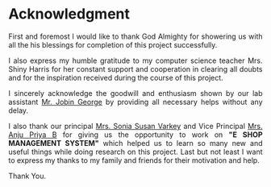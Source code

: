 # Acknowledgment

<div class="text" style="text-align:justify ;text-justify: inter-word">
First and foremost I would like to thank God Almighty for showering us with all the his blessings for completion of this project successfully.

I also express my humble gratitude to my computer science teacher Mrs. Shiny Harris for her constant support and cooperation in clearing all doubts and for the inspiration received during the course of this project.

I sincerely acknowledge the goodwill and enthusiasm shown by our lab assistant <u>Mr. Jobin George</u> by providing all necessary helps without any delay.

I also thank our principal <u>Mrs. Sonia Susan Varkey</u> and Vice Principal <u>Mrs. Anju Priya B</u> for giving us the opportunity to work on <b>"E SHOP MANAGEMENT SYSTEM"</b> which helped us to learn so many new and useful things while doing research on this project. Last but not least I want to express my thanks to my family and friends for their motivation and help.

Thank You.

</div>